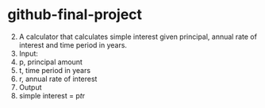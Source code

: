 # github-final-project

2. A calculator that calculates simple interest given principal, annual rate of interest and time period in years.
3. Input:
4.    p, principal amount
5.    t, time period in years
6.    r, annual rate of interest
7. Output
8.    simple interest = p*t*r

